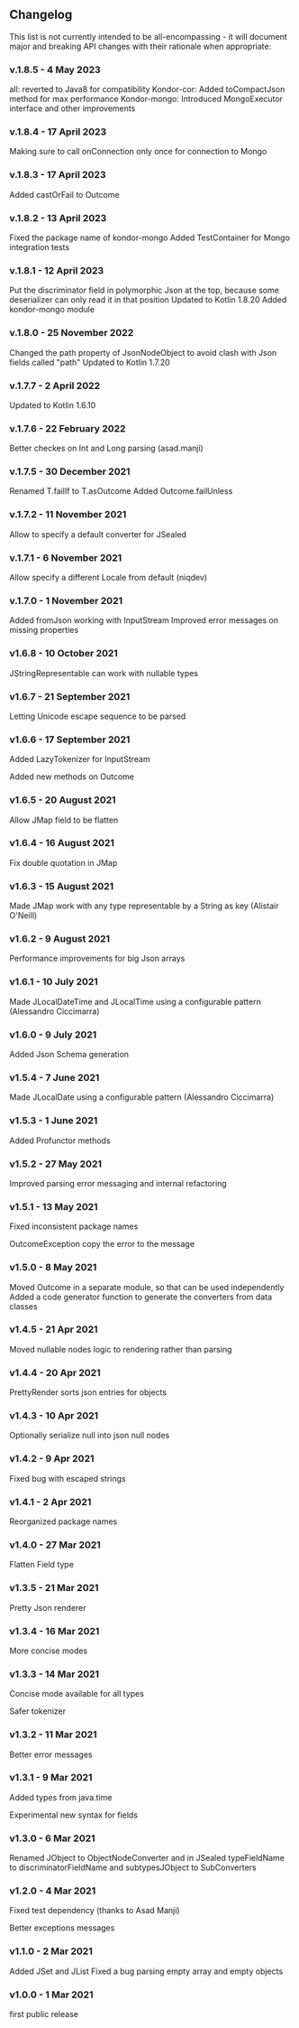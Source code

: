 <h2 class="github">Changelog</h2>

This list is not currently intended to be all-encompassing - it will document major and breaking API changes with their
rationale when appropriate:

### v.1.8.5 - 4 May 2023

all: reverted to Java8 for compatibility
Kondor-cor: Added toCompactJson method for max performance
Kondor-mongo: Introduced MongoExecutor interface and other improvements

### v.1.8.4 - 17 April 2023

Making sure to call onConnection only once for connection to Mongo

### v.1.8.3 - 17 April 2023

Added castOrFail to Outcome

### v.1.8.2 - 13 April 2023

Fixed the package name of kondor-mongo
Added TestContainer for Mongo integration tests

### v.1.8.1 - 12 April 2023

Put the discriminator field in polymorphic Json at the top, because some deserializer can only read it in that position
Updated to Kotlin 1.8.20
Added kondor-mongo module

### v.1.8.0 - 25 November 2022

Changed the path property of JsonNodeObject to avoid clash with Json fields called "path"
Updated to Kotlin 1.7.20

### v.1.7.7 - 2 April 2022

Updated to Kotlin 1.6.10

### v.1.7.6 - 22 February 2022

Better checkes on Int and Long parsing (asad.manji)

### v.1.7.5 - 30 December 2021

Renamed T.failIf to T.asOutcome
Added Outcome.failUnless

### v.1.7.2 - 11 November 2021

Allow to specify a default converter for JSealed

### v.1.7.1 - 6 November 2021

Allow specify a different Locale from default (niqdev)

### v.1.7.0 - 1 November 2021

Added fromJson working with InputStream
Improved error messages on missing properties

### v1.6.8 - 10 October 2021

JStringRepresentable can work with nullable types

### v1.6.7 - 21 September 2021

Letting Unicode escape sequence to be parsed

### v1.6.6 - 17 September 2021

Added LazyTokenizer for InputStream

Added new methods on Outcome

### v1.6.5 - 20 August 2021

Allow JMap field to be flatten

### v1.6.4 - 16 August 2021

Fix double quotation in JMap

### v1.6.3 - 15 August 2021

Made JMap work with any type representable by a String as key (Alistair O'Neill)

### v1.6.2 - 9 August 2021

Performance improvements for big Json arrays

### v1.6.1 - 10 July 2021

Made JLocalDateTime and JLocalTime using a configurable pattern (Alessandro Ciccimarra)

### v1.6.0 - 9 July 2021

Added Json Schema generation

### v1.5.4 - 7 June 2021

Made JLocalDate using a configurable pattern (Alessandro Ciccimarra)

### v1.5.3 - 1 June 2021

Added Profunctor methods

### v1.5.2 - 27 May 2021

Improved parsing error messaging and internal refactoring

### v1.5.1 - 13 May 2021

Fixed inconsistent package names

OutcomeException copy the error to the message

### v1.5.0 - 8 May 2021

Moved Outcome in a separate module, so that can be used independently Added a code generator function to generate the
converters from data classes

### v1.4.5 - 21 Apr 2021

Moved nullable nodes logic to rendering rather than parsing

### v1.4.4 - 20 Apr 2021

PrettyRender sorts json entries for objects

### v1.4.3 - 10 Apr 2021

Optionally serialize null into json null nodes

### v1.4.2 - 9 Apr 2021

Fixed bug with escaped strings

### v1.4.1 - 2 Apr 2021

Reorganized package names

### v1.4.0 - 27 Mar 2021

Flatten Field type

### v1.3.5 - 21 Mar 2021

Pretty Json renderer

### v1.3.4 - 16 Mar 2021

More concise modes

### v1.3.3 - 14 Mar 2021

Concise mode available for all types

Safer tokenizer

### v1.3.2 - 11 Mar 2021

Better error messages

### v1.3.1 - 9 Mar 2021

Added types from java.time

Experimental new syntax for fields

### v1.3.0 - 6 Mar 2021

Renamed JObject to ObjectNodeConverter and in JSealed typeFieldName to discriminatorFieldName and subtypesJObject to
SubConverters

### v1.2.0 - 4 Mar 2021

Fixed test dependency (thanks to Asad Manji)

Better exceptions messages

### v1.1.0 - 2 Mar 2021

Added JSet and JList Fixed a bug parsing empty array and empty objects

### v1.0.0 - 1 Mar 2021

first public release